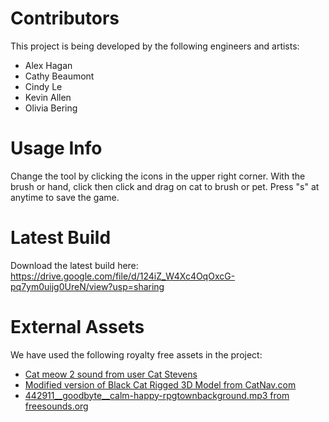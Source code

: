 # Contributors
This project is being developed by the following engineers and artists:
* Alex Hagan
* Cathy Beaumont
* Cindy Le
* Kevin Allen
* Olivia Bering

# Usage Info
Change the tool by clicking the icons in the upper right corner. With the brush or hand, click then click and drag on cat to brush or pet. Press "s" at anytime to save the game.

# Latest Build
Download the latest build here:
https://drive.google.com/file/d/124iZ_W4Xc4OqOxcG-pq7ym0uijg0UreN/view?usp=sharing

# External Assets
We have used the following royalty free assets in the project:
* [Cat meow 2 sound from user Cat Stevens](http://soundbible.com/1954-Cat-Meow-2.html)
* [Modified version of Black Cat Rigged 3D Model from CatNav.com](http://www.cadnav.com/3d-models/model-45504.html)
* [442911__goodbyte__calm-happy-rpgtownbackground.mp3 from freesounds.org](https://freesound.org/people/GoodByte/sounds/442911/)

